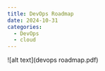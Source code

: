 ```yaml
---
title: DevOps Roadmap
date: 2024-10-31
categories:
  - DevOps
  - cloud
---
```



![alt text](devops roadmap.pdf)